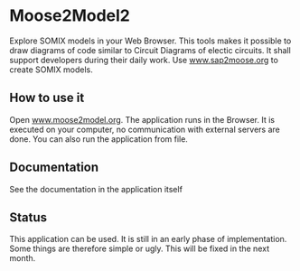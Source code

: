 # Moose2Model2
Explore SOMIX models in your Web Browser. This tools makes it possible to draw diagrams of code similar to Circuit Diagrams of electic circuits. It shall support developers during their daily work.
Use www.sap2moose.org to create SOMIX models.

## How to use it
Open www.moose2model.org. The application runs in the Browser. It is executed on your computer, no communication with external servers are done. You can also run the application from file. 

## Documentation
See the documentation in the application itself

## Status
This application can be used. It is still in an early phase of implementation. Some things are therefore simple or ugly. This will be fixed in the next month.

